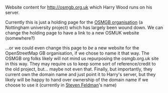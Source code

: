 Website content for http://osmgb.org.uk  which Harry Wood runs on his server.

Currently this is just a holding page for the [OSMGB organisation](http://wiki.openstreetmap.org/wiki/OSMGB) (a Nottingham university project) which has largely been wound down. We can change the holding page to have a link to a new OSMUK website (somewhere?)

...or we could even change this page to *be* a new website for the OpenStreetMap GB organisation, if we chose to name it that way. The OSMGB org folks likely will not mind us repurposing the osmgb.org.uk site in this way. They may require us to keep some sort of reference/credit to the old project, but... maybe not even that. Finally, but importantly, they current own the domain name and just point it to Harry's server, but they likely will be happy to hand over ownership of the domain name if we choose to use it (currently in [Steven Feldman](https://twitter.com/stevenfeldman)'s name)

